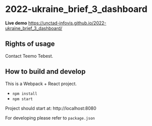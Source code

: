 # 2022-ukraine_brief_3_dashboard

**Live demo** https://unctad-infovis.github.io/2022-ukraine_brief_3_dashboard/

## Rights of usage

Contact Teemo Tebest.

## How to build and develop

This is a Webpack + React project.

* `npm install`
* `npm start`

Project should start at: http://localhost:8080

For developing please refer to `package.json`